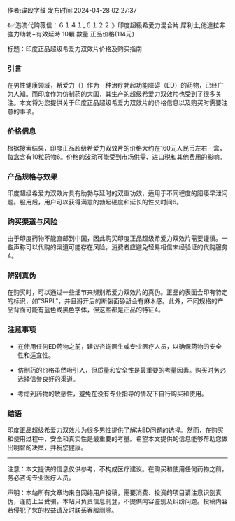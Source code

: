 <p>作者:诶殴字鼓 发布时间:2024-04-28 02:27:37</p>
<p>《✅港澳代购薇信：６１４１_６１２２ 》印度超級希愛力混合片 犀利士,他達拉非 強力助勃+有效延時 10顆 數量 正品价格(114元) </p>
									<p></p><p>标题：印度正品超级希爱力双效片价格及购买指南</p><h3 style>引言</h3><p>在男性健康领域，希爱力（）作为一种治疗勃起功能障碍（ED）的药物，已经广为人知。而印度作为仿制药的大国，其生产的超级希爱力双效片也受到了很多关注。本文将为您提供关于印度正品超级希爱力双效片的价格信息以及购买时需要注意的事项。</p><h3 style>价格信息</h3><p>根据搜索结果，印度正品超级希爱力双效片的价格大约在160元人民币左右一盒，每盒含有10粒药物6。价格的波动可能受到市场供需、进口税和其他费用的影响。</p><p></p><h3 style>产品规格与效果</h3><p>印度超级希爱力双效片具有助勃与延时的双重功效，适用于不同程度的阳痿早泄问题。服用后，用户可以获得满意的勃起硬度和延长的性交时间6。</p><h3 style>购买渠道与风险</h3><p>由于印度药物不能直邮到中国，因此购买印度正品超级希爱力双效片需要谨慎。一些声称可以代购的渠道可能存在风险，消费者应避免轻易相信未经验证的代购服务4。</p><h3 style>辨别真伪</h3><p>在购买时，可以通过一些细节来辨别希爱力双效片的真伪。正品的表面会印有特定的标识，如"SRPL"，并且掰开后的断裂面舔舐会有麻木感。此外，不同规格的产品背面可能有蓝色或黑色字体，但这些都是正品的特征4。</p><p></p><h3 style>注意事项</h3><ul style class><li><p>在使用任何ED药物之前，建议咨询医生或专业医疗人员，以确保药物的安全性和适宜性。</p></li><li><p>仿制药的价格虽然吸引人，但质量和安全性是最重要的考量因素。购买时务必选择信誉良好的渠道。</p></li><li><p>考虑到药物的敏感性，避免在没有专业指导的情况下自行购买和使用。</p></li></ul><h3 style>结语</h3><p>印度正品超级希爱力双效片为很多男性提供了解决ED问题的选择。然而，在购买和使用过程中，安全和真实性是最重要的考量。希望本文提供的信息能够帮助您做出明智的决策，并祝您健康。</p><hr><p>注意：本文提供的信息仅供参考，不构成医疗建议。在购买和使用任何药物之前，务必咨询专业医疗人员。</p><p></p><p></p>				声明：本站所有文章均来自网络用户投稿，需要消费、投资的项目请注意识别真伪，谨防上当受骗，本站只负责信息刊登，不提供内容鉴别及纠纷问题。投稿内容若侵犯了您的权益请及时联系客服删除。				
